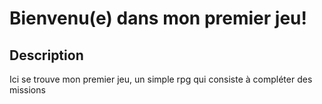 # Bienvenu(e) dans mon premier jeu!
 ## Description
Ici se trouve mon premier jeu, un simple rpg qui consiste
à compléter des missions